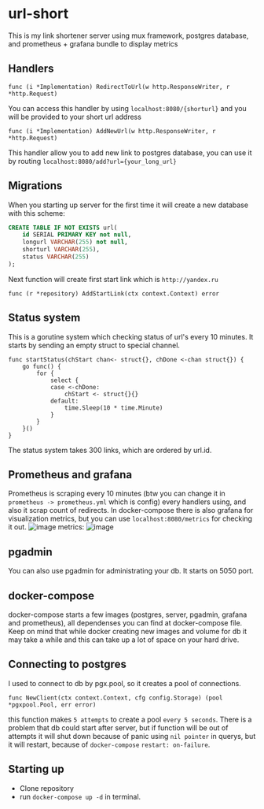 # url-short
This is my link shortener server using mux framework, postgres database, and prometheus + grafana bundle to display metrics

## Handlers
```golang
func (i *Implementation) RedirectToUrl(w http.ResponseWriter, r *http.Request)
```
You can access this handler by using `localhost:8080/{shorturl}` and you will be provided to your short url address

```golang
func (i *Implementation) AddNewUrl(w http.ResponseWriter, r *http.Request)
```
This handler allow you to add new link to postgres database, you can use it by routing `localhost:8080/add?url={your_long_url}`

## Migrations
When you starting up server for the first time it will create a new database with this scheme:
```sql
CREATE TABLE IF NOT EXISTS url(
    id SERIAL PRIMARY KEY not null,
    longurl VARCHAR(255) not null,
    shorturl VARCHAR(255),
    status VARCHAR(255)
);
```
Next function will create first start link which is `http://yandex.ru`
```golang
func (r *repository) AddStartLink(ctx context.Context) error 
```
## Status system
This is a gorutine system which checking status of url's every 10 minutes. It starts by sending an empty struct to special channel.
```golang
func startStatus(chStart chan<- struct{}, chDone <-chan struct{}) {
	go func() {
		for {
			select {
			case <-chDone:
				chStart <- struct{}{}
			default:
				time.Sleep(10 * time.Minute)
			}
		}
	}()
}
```
The status system takes 300 links, which are ordered by url.id.
## Prometheus and grafana
Prometheus is scraping every 10 minutes (btw you can change it in `prometheus -> prometheus.yml` which is config) every handlers using, and also it scrap count of redirects. In docker-compose there is also grafana for visualization metrics, but you can use `localhost:8080/metrics` for checking it out.
![image](https://user-images.githubusercontent.com/93131551/160903555-27215209-2928-48d6-b3e8-422e8d6e7689.png)
metrics:
![image](https://user-images.githubusercontent.com/93131551/160904044-76e18443-97e3-4a0a-b6de-205e995ba889.png)

## pgadmin
You can also use pgadmin for administrating your db. It starts on 5050 port.
## docker-compose
docker-compose starts a few images (postgres, server, pgadmin, grafana and prometheus), all dependenses you can find at docker-compose file. Keep on mind that while docker creating new images and volume for db it may take a while and this can take up a lot of space on your hard drive.
## Connecting to postgres
I used to connect to db by pgx.pool, so it creates a pool of connections.
```golang
func NewClient(ctx context.Context, cfg config.Storage) (pool *pgxpool.Pool, err error)
```
this function makes `5 attempts` to create a pool `every 5 seconds`. There is a problem that db could start after server, but if function will be out of attempts it will shut down because of panic using `nil pointer` in querys, but it will restart, because of `docker-compose` `restart: on-failure`.
## Starting up
- Clone repository
- run `docker-compose up -d` in terminal.

